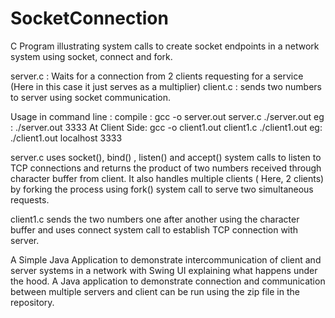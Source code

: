 # SocketConnection

C Program illustrating system calls to create socket endpoints in a network system using socket, connect and fork. 

server.c : Waits for a connection from 2 clients requesting for a service (Here in this case it just serves as a multiplier)
client.c : sends two numbers to server using socket communication.

Usage in command line : compile :  gcc -o server.out server.c
./server.out <portnumber>
eg : ./server.out 3333
At Client Side: gcc -o client1.out client1.c
./client1.out <IPaddress> <portnumber of client>
eg: ./client1.out localhost 3333

server.c uses socket(), bind() , listen() and accept() system calls to listen to TCP connections and returns the product of two numbers received through character buffer from client. It also handles multiple clients ( Here, 2 clients) by forking the process using fork() system call to serve two simultaneous requests.

client1.c  sends the two numbers one after another using the character buffer and uses connect system call to establish TCP connection with server.

A Simple Java Application to demonstrate intercommunication of client and server systems in a network with Swing UI explaining what happens under the hood.
A Java application to demonstrate connection and communication between multiple servers and client can be run using the zip file in the repository.

